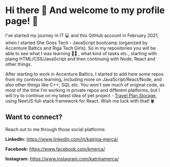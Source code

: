 # Hi there 👋 And welcome to my profile page! 🙌

I've started my journey in IT 💻 and this GitHub account in February 2021, when I started She Goes Tech - JavaScript bootcamp (organized by Accenture Baltics and Riga Tech Girls). So in my repositories you will be able to see what I was learning 👩‍🎓 , what kind of tasks etc., starting with plaing HTML/CSS/JavaScript and then continuing with Node, React and other things.

After starting to work in Accenture Baltics, I started to add here some repos from my continios learning, including more on JavaScript/React/Node, and also other things like C++, SQL etc. You won't see much of original code, as most of the time I'm working in private repos and different platforms, but I will try to continue on my latest idea of pet project - [Travel Plan Storage](https://github.com/merca3/travel-plan-storage), using NextJS full-stack framework for React. Wish me luck with that! 🍀


## Want to connect?

Reach out to me through those social platforms:

**LinkedIn:** https://www.linkedin.com/in/katrina-merca/

**Facebook:** https://www.facebook.com/kmerca/

**Instagram:** https://www.instagram.com/katrinamerca/


<!--
**merca3/merca3** is a ✨ _special_ ✨ repository because its `README.md` (this file) appears on your GitHub profile.

Here are some ideas to get you started:

- 🔭 I’m currently working on ...
- 🌱 I’m currently learning ...
- 👯 I’m looking to collaborate on ...
- 🤔 I’m looking for help with ...
- 💬 Ask me about ...
- 📫 How to reach me: ...
- 😄 Pronouns: ...
- ⚡ Fun fact: ...
-->
